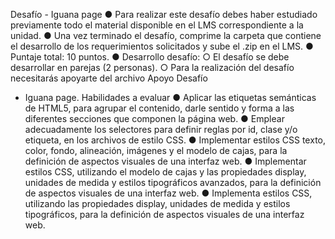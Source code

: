 Desafío - Iguana page
● Para realizar este desafío debes haber estudiado previamente todo el material
disponible en el LMS correspondiente a la unidad.
● Una vez terminado el desafío, comprime la carpeta que contiene el desarrollo de los
requerimientos solicitados y sube el .zip en el LMS.
● Puntaje total: 10 puntos.
● Desarrollo desafío:
○ El desafío se debe desarrollar en parejas (2 personas).
○ Para la realización del desafío necesitarás apoyarte del archivo Apoyo Desafío
- Iguana page.
Habilidades a evaluar
● Aplicar las etiquetas semánticas de HTML5, para agrupar el contenido, darle sentido
y forma a las diferentes secciones que componen la página web.
● Emplear adecuadamente los selectores para definir reglas por id, clase y/o etiqueta,
en los archivos de estilo CSS.
● Implementar estilos CSS texto, color, fondo, alineación, imágenes y el modelo de
cajas, para la definición de aspectos visuales de una interfaz web.
● Implementar estilos CSS, utilizando el modelo de cajas y las propiedades display,
unidades de medida y estilos tipográficos avanzados, para la definición de aspectos
visuales de una interfaz web.
● Implementa estilos CSS, utilizando las propiedades display, unidades de medida y
estilos tipográficos, para la definición de aspectos visuales de una interfaz web.
